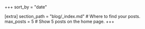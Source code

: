 +++
sort_by = "date"

[extra]
section_path = "blog/_index.md"  # Where to find your posts.
max_posts = 5  # Show 5 posts on the home page.
+++
